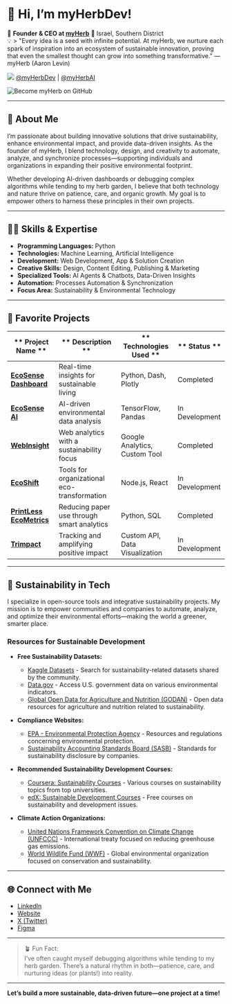 # 👋 Hi, I’m myHerbDev!

🌱 **Founder & CEO at [myHerb](https://www.myherb.co.il/)** 
📍 Israel, Southern District  
💡 > "Every idea is a seed with infinite potential. At myHerb, we nurture each spark of inspiration into an ecosystem of sustainable innovation, proving that even the smallest thought can grow into something transformative." — myHerb (Aaron Levin)

[![](https://img.shields.io/static/v1?label=Sponsor&message=%E2%9D%A4&logo=GitHub&color=%23fe8e86)](https://github.com/sponsors/myHerbDev)  [@myHerbDev](https://github.com/sponsors/myHerbDev?frequency=one-time&sponsor=myHerbDev) | [@myHerbAI](https://github.com/sponsors/myHerbAI)

![Become myHerb on GitHub](https://github.com/user-attachments/assets/d77a8de2-6157-44a1-9cf0-7ee14d15d406)

---

## 🚀 About Me

I’m passionate about building innovative solutions that drive sustainability, enhance environmental impact, and provide data-driven insights. As the founder of myHerb, I blend technology, design, and creativity to automate, analyze, and synchronize processes—supporting individuals and organizations in expanding their positive environmental footprint.

Whether developing AI-driven dashboards or debugging complex algorithms while tending to my herb garden, I believe that both technology and nature thrive on patience, care, and organic growth. My goal is to empower others to harness these principles in their own projects.

---

## 🧑‍💻 Skills & Expertise

- **Programming Languages:** Python
- **Technologies:** Machine Learning, Artificial Intelligence
- **Development:** Web Development, App & Solution Creation
- **Creative Skills:** Design, Content Editing, Publishing & Marketing
- **Specialized Tools:** AI Agents & Chatbots, Data-Driven Insights
- **Automation:** Processes Automation & Synchronization
- **Focus Area:** Sustainability & Environmental Technology

---

## 🌟 Favorite Projects

| ** Project Name ** | ** Description ** | ** Technologies Used ** | ** Status ** |
|------------------------|----------------------------------------------------|-------------------------------|-----------------|
| **[EcoSense Dashboard](https://eco.myherb.co.il/)** | Real-time insights for sustainable living | Python, Dash, Plotly | Completed |
| **[EcoSense AI](https://eco.myherb.co.il/ai-advisor/)** | AI-driven environmental data analysis | TensorFlow, Pandas | In Development |
| **[WebInsight](https://insight.myherb.co.il/)** | Web analytics with a sustainability focus | Google Analytics, Custom Tool | Completed |
| **[EcoShift](https://ecoshift.myherb.co.il/)** | Tools for organizational eco-transformation | Node.js, React | In Development |
| **[PrintLess EcoMetrics](https://www.myherb.co.il/printless-ecometrics)** | Reducing paper use through smart analytics | Python, SQL | Completed |
| **[Trimpact](https://trimpact.myherb.co.il/)** | Tracking and amplifying positive impact | Custom API, Data Visualization | In Development |


---

## 🌱 Sustainability in Tech

I specialize in open-source tools and integrative sustainability projects. My mission is to empower communities and companies to automate, analyze, and optimize their environmental efforts—making the world a greener, smarter place.

### **Resources for Sustainable Development**

- **Free Sustainability Datasets:**
  - [Kaggle Datasets](https://www.kaggle.com/datasets) - Search for sustainability-related datasets shared by the community.
  - [Data.gov](https://www.data.gov/) - Access U.S. government data on various environmental indicators.
  - [Global Open Data for Agriculture and Nutrition (GODAN)](https://www.godan.info/) - Open data resources for agriculture and nutrition related to sustainability.

- **Compliance Websites:**
  - [EPA - Environmental Protection Agency](https://www.epa.gov/) - Resources and regulations concerning environmental protection.
  - [Sustainability Accounting Standards Board (SASB)](https://www.sasb.org/) - Standards for sustainability disclosure by companies.

- **Recommended Sustainability Development Courses:**
  - [Coursera: Sustainability Courses](https://www.coursera.org/browse/business/sustainability) - Various courses on sustainability topics from top universities.
  - [edX: Sustainable Development Courses](https://www.edx.org/learn/sustainable-development) - Free courses on sustainability and development issues.

- **Climate Action Organizations:**
  - [United Nations Framework Convention on Climate Change (UNFCCC)](https://unfccc.int/) - International treaty focused on reducing greenhouse gas emissions.
  - [World Wildlife Fund (WWF)](https://www.worldwildlife.org/) - Global environmental organization focused on conservation and sustainability.

---

## 🌐 Connect with Me

- [LinkedIn](https://LinkedIn.com/company/myherb/)  
- [Website](https://www.myherb.co.il/)  
- [X (Twitter)](https://x.com/myherb1/)  
- [Figma](https://figma.com/@myherb/)  

---

> 🪴 Fun Fact:  
> I’ve often caught myself debugging algorithms while tending to my herb garden. There’s a natural rhythm in both—patience, care, and nurturing ideas (or plants!) into reality.

---

**Let’s build a more sustainable, data-driven future—one project at a time!**
